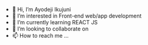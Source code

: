 - 👋 Hi, I’m Ayodeji Ikujuni
- 👀 I’m interested in Front-end web/app development
- 🌱 I’m currently learning REACT JS
- 💞️ I’m looking to collaborate on 
- 📫 How to reach me ...

<!---
Eniolayo/Eniolayo is a ✨ special ✨ repository because its `README.md` (this file) appears on your GitHub profile.
You can click the Preview link to take a look at your changes.
--->
